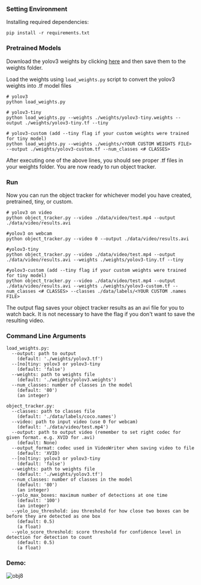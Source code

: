 ### Setting Environment

Installing required dependencies: 

```
pip install -r requirements.txt
```

### Pretrained Models

Download the yolov3 weights by clicking [here](https://pjreddie.com/media/files/yolov3.weights) and then save them to the weights folder.

Load the weights using `load_weights.py` script to convert the yolov3 weights into .tf model files

```
# yolov3
python load_weights.py

# yolov3-tiny
python load_weights.py --weights ./weights/yolov3-tiny.weights --output ./weights/yolov3-tiny.tf --tiny

# yolov3-custom (add --tiny flag if your custom weights were trained for tiny model)
python load_weights.py --weights ./weights/<YOUR CUSTOM WEIGHTS FILE> --output ./weights/yolov3-custom.tf --num_classes <# CLASSES>
```

After executing one of the above lines, you should see proper .tf files in your weights folder. You are now ready to run object tracker.

### Run
Now you can run the object tracker for whichever model you have created, pretrained, tiny, or custom.
```
# yolov3 on video
python object_tracker.py --video ./data/video/test.mp4 --output ./data/video/results.avi

#yolov3 on webcam 
python object_tracker.py --video 0 --output ./data/video/results.avi

#yolov3-tiny 
python object_tracker.py --video ./data/video/test.mp4 --output ./data/video/results.avi --weights ./weights/yolov3-tiny.tf --tiny

#yolov3-custom (add --tiny flag if your custom weights were trained for tiny model)
python object_tracker.py --video ./data/video/test.mp4 --output ./data/video/results.avi --weights ./weights/yolov3-custom.tf --num_classes <# CLASSES> --classes ./data/labels/<YOUR CUSTOM .names FILE>
```
The output flag saves your object tracker results as an avi file for you to watch back. It is not necessary to have the flag if you don't want to save the resulting video.

### Command Line Arguments 
```
load_weights.py:
  --output: path to output
    (default: './weights/yolov3.tf')
  --[no]tiny: yolov3 or yolov3-tiny
    (default: 'false')
  --weights: path to weights file
    (default: './weights/yolov3.weights')
  --num_classes: number of classes in the model
    (default: '80')
    (an integer)
    
object_tracker.py:
  --classes: path to classes file
    (default: './data/labels/coco.names')
  --video: path to input video (use 0 for webcam)
    (default: './data/video/test.mp4')
  --output: path to output video (remember to set right codec for given format. e.g. XVID for .avi)
    (default: None)
  --output_format: codec used in VideoWriter when saving video to file
    (default: 'XVID)
  --[no]tiny: yolov3 or yolov3-tiny
    (default: 'false')
  --weights: path to weights file
    (default: './weights/yolov3.tf')
  --num_classes: number of classes in the model
    (default: '80')
    (an integer)
  --yolo_max_boxes: maximum number of detections at one time
    (default: '100')
    (an integer)
  --yolo_iou_threshold: iou threshold for how close two boxes can be before they are detected as one box
    (default: 0.5)
    (a float)
  --yolo_score_threshold: score threshold for confidence level in detection for detection to count
    (default: 0.5)
    (a float)
```


### Demo: 

![obj8](https://user-images.githubusercontent.com/56112545/189886237-72e95c1c-2107-4ec2-9f1a-b4865781b474.png)


